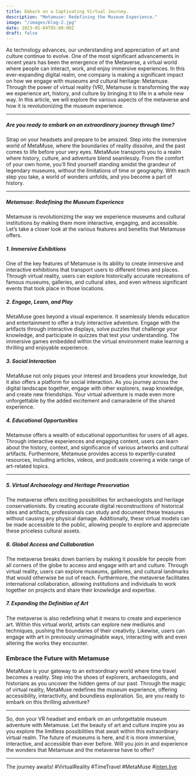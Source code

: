 ```yaml
---
title: Embark on a Captivating Virtual Journey.
description: "Metamuse: Redefining the Museum Experience."
image: "/images/blog-2.jpg"
date: 2023-05-04T05:00:00Z
draft: false
---
```


‍As technology advances, our understanding and appreciation of art and culture continue to evolve. One of the most significant advancements in recent years has been the emergence of the Metaverse, a virtual world where people can interact, work, and enjoy immersive experiences. In this ever-expanding digital realm, one company is making a significant impact on how we engage with museums and cultural heritage: Metamuse. Through the power of virtual reality (VR), Metamuse is transforming the way we experience art, history, and culture by bringing it to life in a whole new way. In this article, we will explore the various aspects of the metaverse and how it is revolutionizing the museum experience.



---

##### Are you ready to embark on an extraordinary journey through time?

Strap on your headsets and prepare to be amazed. Step into the immersive world of MetaMuse, where the boundaries of reality dissolve, and the past comes to life before your very eyes. MetaMuse transports you to a realm where history, culture, and adventure blend seamlessly. From the comfort of your own home, you’ll find yourself standing amidst the grandeur of legendary museums, without the limitations of time or geography. With each step you take, a world of wonders unfolds, and you become a part of history.

---

##### Metamuse: Redefining the Museum Experience

Metamuse is revolutionizing the way we experience museums and cultural institutions by making them more interactive, engaging, and accessible. Let’s take a closer look at the various features and benefits that Metamuse offers.



##### 1. Immersive Exhibitions

One of the key features of Metamuse is its ability to create immersive and interactive exhibitions that transport users to different times and places. Through virtual reality, users can explore historically accurate recreations of famous museums, galleries, and cultural sites, and even witness significant events that took place in those locations.

##### 2. Engage, Learn, and Play

MetaMuse goes beyond a visual experience. It seamlessly blends education and entertainment to offer a truly interactive adventure. Engage with the artifacts through interactive displays, solve puzzles that challenge your knowledge, and participate in quizzes that test your understanding. The immersive games embedded within the virtual environment make learning a thrilling and enjoyable experience.


##### 3. Social Interaction

MetaMuse not only piques your interest and broadens your knowledge, but it also offers a platform for social interaction. As you journey across the digital landscape together, engage with other explorers, swap knowledge, and create new friendships. Your virtual adventure is made even more unforgettable by the added excitement and camaraderie of the shared experience.

##### 4.  Educational Opportunities
Metamuse offers a wealth of educational opportunities for users of all ages. Through interactive experiences and engaging content, users can learn about the history, context, and significance of various artworks and cultural artifacts. Furthermore, Metamuse provides access to expertly-curated resources, including articles, videos, and podcasts covering a wide range of art-related topics.

---

##### 5.  Virtual Archaeology and Heritage Preservation

The metaverse offers exciting possibilities for archaeologists and heritage conservationists. By creating accurate digital reconstructions of historical sites and artifacts, professionals can study and document these treasures without causing any physical damage. Additionally, these virtual models can be made accessible to the public, allowing people to explore and appreciate these priceless cultural assets.


##### 6.  Global Access and Collaboration

The metaverse breaks down barriers by making it possible for people from all corners of the globe to access and engage with art and culture. Through virtual reality, users can explore museums, galleries, and cultural landmarks that would otherwise be out of reach. Furthermore, the metaverse facilitates international collaboration, allowing institutions and individuals to work together on projects and share their knowledge and expertise.

##### 7.  Expanding the Definition of Art

The metaverse is also redefining what it means to create and experience art. Within this virtual world, artists can explore new mediums and techniques, pushing the boundaries of their creativity. Likewise, users can engage with art in previously unimaginable ways, interacting with and even altering the works they encounter.

### Embrace the Future with Metamuse
MetaMuse is your gateway to an extraordinary world where time travel becomes a reality. Step into the shoes of explorers, archaeologists, and historians as you uncover the hidden gems of our past. Through the magic of virtual reality, MetaMuse redefines the museum experience, offering accessibility, interactivity, and boundless exploration. So, are you ready to embark on this thrilling adventure?

--- 
So, don your VR headset and embark on an unforgettable museum adventure with Metamuse. Let the beauty of art and culture inspire you as you explore the limitless possibilities that await within this extraordinary virtual realm. The future of museums is here, and it is more immersive, interactive, and accessible than ever before. Will you join in and experience the wonders that Metamuse and the metaverse have to offer?

---

The journey awaits! #VirtualReality #TimeTravel #MetaMuse #[inten.live](https://www.inten.live)


